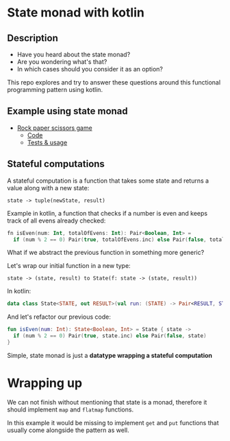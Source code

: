 # State monad with kotlin

## Description

- Have you heard about the state monad? 
- Are you wondering what's that? 
- In which cases should you consider it as an option? 

This repo explores and try to answer these questions around this functional programming pattern using kotlin.

## Example using state monad

- [Rock paper scissors game](https://en.wikipedia.org/wiki/Rock_paper_scissors) 
  - [Code](src/main/kotlin/example/RockPaperScissors.kt)
  - [Tests & usage](src/test/kotlin/example/RockPaperScissorsTest.kt)


## Stateful computations

A stateful computation is a function that takes some state and returns a value along with a new state:

`state -> tuple(newState, result)`

Example in kotlin, a function that checks if a number is even and keeps track of all evens already checked:

```kotlin
fn isEven(num: Int, totalOfEvens: Int): Pair<Boolean, Int> = 
  if (num % 2 == 0) Pair(true, totalOfEvens.inc) else Pair(false, totalOfEvens) 
```

What if we abstract the previous function in something more generic?

Let's wrap our initial function in a new type:

```shell
state -> (state, result) to State(f: state -> (state, result))
```

In kotlin:

```kotlin
data class State<STATE, out RESULT>(val run: (STATE) -> Pair<RESULT, STATE>)
```

And let's refactor our previous code:

```kotlin
fun isEven(num: Int): State<Boolean, Int> = State { state -> 
  if (num % 2 == 0) Pair(true, state.inc) else Pair(false, state)
}
```

Simple, state monad is just a **datatype wrapping a stateful computation**

# Wrapping up

We can not finish without mentioning that state is a monad, therefore it should implement `map` and `flatmap` functions.

In this example it would be missing to implement `get` and `put` functions that usually come alongside the pattern as well.
